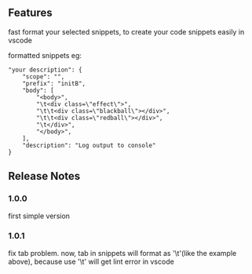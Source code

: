 ## Features

fast format your selected snippets, to create your code snippets easily in vscode

formatted snippets eg:

```
"your description": {
	"scope": "",
	"prefix": "initB",
	"body": [
		"<body>",
		"\t<div class=\"effect\">",
		"\t\t<div class=\"blackball\"></div>",
		"\t\t<div class=\"redball\"></div>",
		"\t</div>",
		"</body>",
	],
	"description": "Log output to console"
}
```

## Release Notes

### 1.0.0

first simple version

### 1.0.1

fix tab problem.
now, tab in snippets will format as '\\t'(like the example above), because use '\t' will get lint error in vscode

